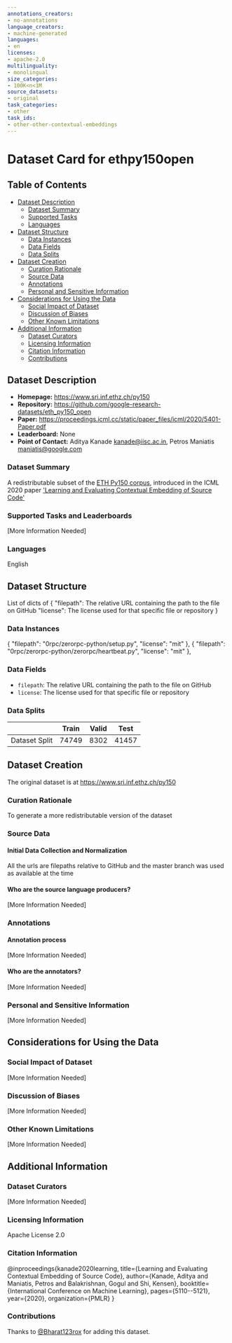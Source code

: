 ```yaml
---
annotations_creators:
- no-annotations
language_creators:
- machine-generated
languages:
- en
licenses:
- apache-2.0
multilinguality:
- monolingual
size_categories:
- 100K<n<1M
source_datasets:
- original
task_categories:
- other
task_ids:
- other-other-contextual-embeddings
---
```


# Dataset Card for ethpy150open

## Table of Contents
- [Dataset Description](#dataset-description)
  - [Dataset Summary](#dataset-summary)
  - [Supported Tasks](#supported-tasks-and-leaderboards)
  - [Languages](#languages)
- [Dataset Structure](#dataset-structure)
  - [Data Instances](#data-instances)
  - [Data Fields](#data-instances)
  - [Data Splits](#data-instances)
- [Dataset Creation](#dataset-creation)
  - [Curation Rationale](#curation-rationale)
  - [Source Data](#source-data)
  - [Annotations](#annotations)
  - [Personal and Sensitive Information](#personal-and-sensitive-information)
- [Considerations for Using the Data](#considerations-for-using-the-data)
  - [Social Impact of Dataset](#social-impact-of-dataset)
  - [Discussion of Biases](#discussion-of-biases)
  - [Other Known Limitations](#other-known-limitations)
- [Additional Information](#additional-information)
  - [Dataset Curators](#dataset-curators)
  - [Licensing Information](#licensing-information)
  - [Citation Information](#citation-information)
  - [Contributions](#contributions)

## Dataset Description

- **Homepage:** https://www.sri.inf.ethz.ch/py150
- **Repository:** https://github.com/google-research-datasets/eth_py150_open
- **Paper:** https://proceedings.icml.cc/static/paper_files/icml/2020/5401-Paper.pdf
- **Leaderboard:** None
- **Point of Contact:** Aditya Kanade <kanade@iisc.ac.in>, Petros Maniatis <maniatis@google.com> 

### Dataset Summary

A redistributable subset of the [ETH Py150 corpus](https://www.sri.inf.ethz.ch/py150), introduced in the ICML 2020 paper ['Learning and Evaluating Contextual Embedding of Source Code'](https://proceedings.icml.cc/static/paper_files/icml/2020/5401-Paper.pdf)

### Supported Tasks and Leaderboards

[More Information Needed]

### Languages

English

## Dataset Structure
List of dicts of
  {
    "filepath": The relative URL containing the path to the file on GitHub
    "license": The license used for that specific file or repository
  }

### Data Instances

{
  "filepath": "0rpc/zerorpc-python/setup.py",
  "license": "mit"
},
{
  "filepath": "0rpc/zerorpc-python/zerorpc/heartbeat.py",
  "license": "mit"
},

### Data Fields

- `filepath`: The relative URL containing the path to the file on GitHub
- `license`: The license used for that specific file or repository

### Data Splits

|                            | Train   | Valid | Test  |
| -----                      | ------- | ----- | ----- |
| Dataset Split              | 74749   | 8302  | 41457 |

## Dataset Creation
The original dataset is at https://www.sri.inf.ethz.ch/py150
### Curation Rationale

To generate a more redistributable version of the dataset

### Source Data

#### Initial Data Collection and Normalization

All the urls are filepaths relative to GitHub and the master branch was used as available at the time

#### Who are the source language producers?

[More Information Needed]

### Annotations

#### Annotation process

[More Information Needed]

#### Who are the annotators?

[More Information Needed]

### Personal and Sensitive Information

[More Information Needed]

## Considerations for Using the Data

### Social Impact of Dataset

[More Information Needed]

### Discussion of Biases

[More Information Needed]

### Other Known Limitations

[More Information Needed]

## Additional Information

### Dataset Curators

[More Information Needed]

### Licensing Information

Apache License 2.0

### Citation Information

@inproceedings{kanade2020learning,
  title={Learning and Evaluating Contextual Embedding of Source Code},
  author={Kanade, Aditya and Maniatis, Petros and Balakrishnan, Gogul and Shi, Kensen},
  booktitle={International Conference on Machine Learning},
  pages={5110--5121},
  year={2020},
  organization={PMLR}
}

### Contributions

Thanks to [@Bharat123rox](https://github.com/Bharat123rox) for adding this dataset.